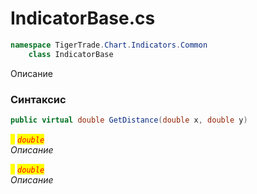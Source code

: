 
# IndicatorBase.cs
```csharp
namespace TigerTrade.Chart.Indicators.Common  
    class IndicatorBase
```

Описание

### Синтаксис
```csharp
public virtual double GetDistance(double x, double y)
```

<mark style="color:yellow;">`x`</mark> <mark style="color:red;">*`double`*</mark>  
 *Описание*  
  
<mark style="color:yellow;">`y`</mark> <mark style="color:red;">*`double`*</mark>  
 *Описание*  
  

                    
                    